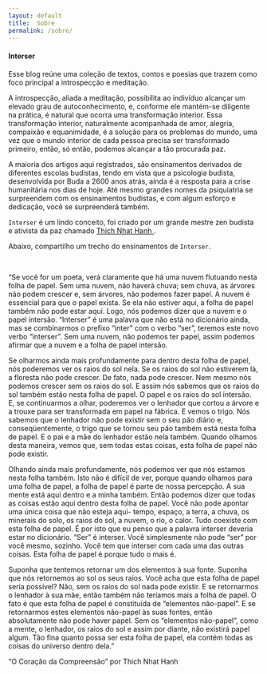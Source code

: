 ```yaml
---
layout: default
title:  Sobre
permalink: /sobre/
---
```


#### Interser

Esse blog reúne uma coleção de textos, contos e poesias que trazem como foco principal a introspecção e meditação. 

A introspecção, aliada a meditação, possibilita ao indivíduo alcançar um elevado grau de autoconhecimento, e, conforme ele mantém-se diligente na prática, é natural que ocorra uma transformação interior. Essa transformação interior, naturalmente acompanhada de amor, alegria, compaixão e equanimidade, é a solução para os problemas do mundo, uma vez que o mundo interior de cada pessoa precisa ser transformado primeiro, então, só então, podemos alcançar a tão procurada paz.

A maioria dos artigos aqui registrados, são ensinamentos derivados de diferentes escolas budistas, tendo em vista que a psicologia budista, desenvolvida por Buda a 2600 anos atrás, ainda é a resposta para a crise humanitária nos dias de hoje. Até mesmo grandes nomes da psiquiatria se surpreendem com os ensinamentos budistas, e com algum esforço e dedicação, você se surpreenderá também.

`Interser` é um lindo conceito, foi criado por um grande mestre zen budista e ativista da paz chamado <a href="https://pt.wikipedia.org/wiki/Thich_Nhat_Hanh" target="_blank"> Thich Nhat Hanh </a>.

Abaixo, compartilho um trecho do ensinamentos de `Interser`.

<br/>

“Se você for um poeta, verá claramente que há uma nuvem flutuando nesta folha de papel. Sem uma nuvem, não haverá chuva; sem chuva, as árvores não podem crescer e, sem árvores, não podemos fazer papel. A nuvem é essencial para que o papel exista. Se ela não estiver aqui, a folha de papel também não pode estar aqui. Logo, nós podemos dizer que a nuvem e o papel intersão. “Interser” é uma palavra que não está no dicionário ainda, mas se combinarmos o prefixo “inter” com o verbo “ser”, teremos este novo verbo “interser”. Sem uma nuvem, não podemos ter papel, assim podemos afirmar que a nuvem e a folha de papel intersão.

Se olharmos ainda mais profundamente para dentro desta folha de papel, nós poderemos ver os raios do sol nela. Se os raios do sol não estiverem lá, a floresta não pode crescer. De fato, nada pode crescer. Nem mesmo nós podemos crescer sem os raios do sol. E assim nós sabemos que os raios do sol também estão nesta folha de papel. O papel e os raios do sol intersão. E, se continuarmos a olhar, poderemos ver o lenhador que cortou a árvore e a trouxe para ser transformada em papel na fábrica. E vemos o trigo. Nós sabemos que o lenhador não pode existir sem o seu pão diário e, conseqüentemente, o trigo que se tornou seu pão também está nesta folha de papel. E o pai e a mãe do lenhador estão nela também. Quando olhamos desta maneira, vemos que, sem todas estas coisas, esta folha de papel não pode existir.

Olhando ainda mais profundamente, nós podemos ver que nós estamos nesta folha também. Isto não é difícil de ver, porque quando olhamos para uma folha de papel, a folha de papel é parte de nossa percepção. A sua mente está aqui dentro e a minha também. Então podemos dizer que todas as coisas estão aqui dentro desta folha de papel. Você não pode apontar uma única coisa que não esteja aqui- tempo, espaço, a terra, a chuva, os minerais do solo, os raios do sol, a nuvem, o rio, o calor. Tudo coexiste com esta folha de papel. É por isto que eu penso que a palavra interser deveria estar no dicionário. “Ser” é interser. Você simplesmente não pode “ser” por você mesmo, sozinho. Você tem que interser com cada uma das outras coisas. Esta folha de papel é porque tudo o mais é.

Suponha que tentemos retornar um dos elementos à sua fonte. Suponha que nós retornemos ao sol os seus raios. Você acha que esta folha de papel seria possível? Não, sem os raios do sol nada pode existir. E se retornarmos o lenhador à sua mãe, então também não teríamos mais a folha de papel. O fato é que esta folha de papel é constituída de “elementos não-papel”. E se retornarmos estes elementos não-papel às suas fontes, então absolutamente não pode haver papel. Sem os “elementos não-papel”, como a mente, o lenhador, os raios do sol e assim por diante, não existirá papel algum. Tão fina quanto possa ser esta folha de papel, ela contém todas as coisas do universo dentro dela.”


“O Coração da Compreensão” por Thich Nhat Hanh